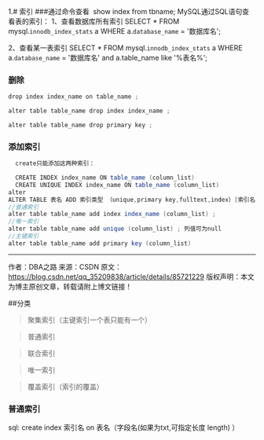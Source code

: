 1.# 索引
###通过命令查看 
show index from tbname;
MySQL通过SQL语句查看表的索引：
1、查看数据库所有索引
SELECT * FROM mysql.`innodb_index_stats` a WHERE a.`database_name` = '数据库名';

2、查看某一表索引
 SELECT * FROM mysql.`innodb_index_stats` a WHERE a.`database_name` = '数据库名' and a.table_name like '%表名%';
### 删除
```java
drop index index_name on table_name ;

alter table table_name drop index index_name ;

alter table table_name drop primary key ;
```
### 添加索引
```java
  create只能添加这两种索引：

  CREATE INDEX index_name ON table_name (column_list)
  CREATE UNIQUE INDEX index_name ON table_name (column_list)
alter
ALTER TABLE 表名 ADD 索引类型 （unique,primary key,fulltext,index）[索引名]（字段名）
//普通索引
alter table table_name add index index_name (column_list) ;
//唯一索引
alter table table_name add unique (column_list) ; 列值可为null
//主键索引
alter table table_name add primary key (column_list)

```

---------------------
作者：DBA之路
来源：CSDN
原文：https://blog.csdn.net/qq_35209838/article/details/85721229
版权声明：本文为博主原创文章，转载请附上博文链接！

  ##分类
  > 聚集索引（主键索引一个表只能有一个）

  > 普通索引

  > 联合索引

  > 唯一索引

  > 覆盖索引（索引的覆盖）

### 普通索引
  sql: create index  索引名 on 表名（字段名(如果为txt,可指定长度 length)  ）
